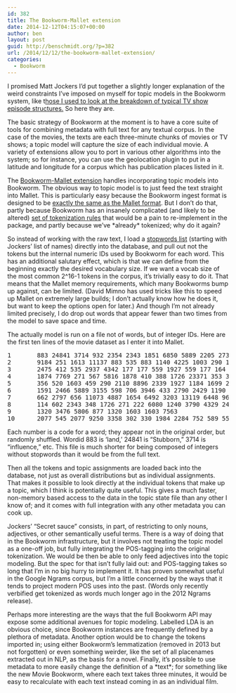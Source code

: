 ```yaml
---
id: 382
title: The Bookworm-Mallet extension
date: 2014-12-12T04:15:07+00:00
author: ben
layout: post
guid: http://benschmidt.org/?p=382
url: /2014/12/12/the-bookworm-mallet-extension/
categories:
  - Bookworm
---
```


I promised Matt Jockers I&#8217;d put together a slightly longer explanation of the weird constraints I&#8217;ve imposed on myself for topic models in the Bookworm system, like t[hose I used to look at the breakdown of typical TV show episode structures.](http://sappingattention.blogspot.ca/2014/12/typical-tv-episodes-visualizing-topics.html) So here they are.

The basic strategy of Bookworm at the moment is to have a core suite of tools for combining metadata with full text for any textual corpus. In the case of the movies, the texts are each three-minute chunks of movies or TV shows; a topic model will capture the size of each individual movie. A variety of extensions allow you to port in various other algorithms into the system; so for instance, you can use the geolocation plugin to put in a latitude and longitude for a corpus which has publication places listed in it.

The [Bookworm-Mallet extension](https://github.com/bmschmidt/Bookworm-Mallet) handles incorporating topic models into Bookworm. The obvious way to topic model is to just feed the text straight into Mallet. This is particularly easy because the Bookworm ingest format is designed to be [exactly the same as the Mallet format](http://bookworm-project.github.io/Docs/input.txt.html). But I don&#8217;t do that, partly because Bookworm has an insanely complicated (and likely to be altered) [set of tokenization rules](http://bookworm-project.github.io/Docs/Tokens.html) that would be a pain to re-implement in the package, and partly because we&#8217;ve \*already\* tokenized; why do it again?

So instead of working with the raw text, I load a [stopwords list](https://github.com/bmschmidt/Bookworm-Mallet/blob/master/bookwormStopwords.txt) (starting with Jockers&#8217; list of names) directly into the database, and pull out not the tokens but the internal numeric IDs used by Bookworm for each word. This has an additional salutary effect, which is that we can define from the beginning exactly the desired vocabulary size. If we want a vocab size of the most common 2^16-1 tokens in the corpus, it&#8217;s trivially easy to do it. That means that the Mallet memory requirements, which many Bookworms bump up against, can be limited. (David Mimno has used tricks like this to speed up Mallet on extremely large builds; I don&#8217;t actually know how he does it, but want to keep the options open for later.) And though I&#8217;m not already limited precisely, I do drop out words that appear fewer than two times from the model to save space and time.

The actually model is run on a file not of words, but of integer IDs. Here are the first ten lines of the movie dataset as I enter it into Mallet.

<pre class="lang:default decode:true">1       883 24841 3714 932 2354 2343 1851 6850 5889 2205 273 4427 1088 2343 7900 139 9357 883 932 1060 590
2       9184 251 1613 11137 883 535 883 1140 4225 1003 290 1549 1000 3299 706 706 9498 16435 932 2216 232 
3       2475 412 535 2937 4342 177 177 559 1927 559 177 164 799 177 2901 177 6620 516 1855
4       1874 7769 271 567 5816 1878 410 388 1726 23371 353 3389 19793 8182 250 14188 5490 3766 5889 1145 3
5       356 520 1603 459 290 2110 8896 2339 1927 1184 1699 2150 912 8829 4340 2937 545 324 1726 114 4630 5
6       1591 2466 5889 3155 598 706 3946 433 2790 2429 1190 24220 13273 304 290 1060 3766 2351 177 2138 44
7       662 2797 656 11073 4887 1654 6492 3203 13119 6448 960 1237 2343 16247 9630 548 1776 2343 253 934 1
8       114 602 2343 348 1726 271 222 6080 1240 3790 4329 2442 4263 7030 1963 5535 2811 700 897 1157 1629 
9       1320 3476 5806 877 1320 1603 1603 7563
10      2077 545 2077 9250 3358 302 330 1984 2284 752 589 5588 3358 4648 6105 545 114 23884 19943 290 232</pre>

Each number is a code for a word; they appear not in the original order, but randomly shuffled. Wordid 883 is &#8216;land,&#8217; 24841 is &#8220;Stubborn,&#8221; 3714 is &#8220;influence,&#8221; etc. This file is much shorter for being composed of integers without stopwords than it would be from the full text.

Then all the tokens and topic assignments are loaded back into the database, not just as overall distributions but as individual assignments. That makes it possible to look directly at the individual tokens that make up a topic, which I think is potentially quite useful. This gives a much faster, non-memory based access to the data in the topic state file than any other I know of; and it comes with full integration with any other metadata you can cook up.

Jockers&#8217; &#8220;Secret sauce&#8221; consists, in part, of restricting to only nouns, adjectives, or other semantically useful terms. There is a way of doing that in the Bookworm infrastructure, but it involves not treating the topic model as a one-off job, but fully integrating the POS-tagging into the original tokenization. We would be then be able to only feed adjectives into the topic modeling. But the spec for that isn&#8217;t fully laid out: and POS-tagging takes so long that I&#8217;m in no big hurry to implement it. It has proven somewhat useful in the Google Ngrams corpus, but I&#8217;m a little concerned by the ways that it tends to project modern POS uses into the past. (Words only recently verbified get tokenized as words much longer ago in the 2012 Ngrams release).

Perhaps more interesting are the ways that the full Bookworm API may expose some additional avenues for topic modeling. Labelled LDA is an obvious choice, since Bookworm instances are frequently defined by a plethora of metadata. Another option would be to change the tokens imported in; using either Bookworm&#8217;s lemmatization (removed in 2013 but not forgotten) or even something weirder, like the set of all placenames extracted out in NLP, as the basis for a novel. Finally, it&#8217;s possible to use metadata to more easily change the definition of a \*text\*; for something like the new Movie Bookworm, where each text takes three minutes, it would be easy to recalculate with each text instead coming in as an individual film.

&nbsp;

&nbsp;

&nbsp;

&nbsp;

&nbsp;

&nbsp;
